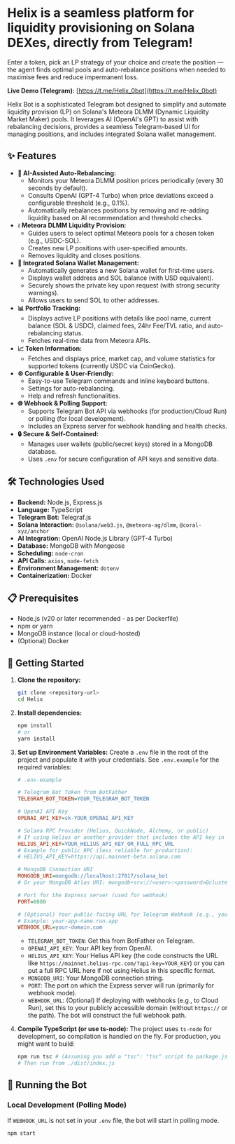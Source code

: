 # Helix is a seamless platform for liquidity provisioning on Solana DEXes, directly from Telegram!

Enter a token, pick an LP strategy of your choice and create the position — the agent finds optimal pools and auto-rebalance positions when needed to maximise fees and reduce impermanent loss.

**Live Demo (Telegram):** [https://t.me/Helix_0bot](https://t.me/Helix_0bot)

Helix Bot is a sophisticated Telegram bot designed to simplify and automate liquidity provision (LP) on Solana's Meteora DLMM (Dynamic Liquidity Market Maker) pools. It leverages AI (OpenAI's GPT) to assist with rebalancing decisions, provides a seamless Telegram-based UI for managing positions, and includes integrated Solana wallet management.

## ✨ Features

*   **🤖 AI-Assisted Auto-Rebalancing:**
    *   Monitors your Meteora DLMM position prices periodically (every 30 seconds by default).
    *   Consults OpenAI (GPT-4 Turbo) when price deviations exceed a configurable threshold (e.g., 0.1%).
    *   Automatically rebalances positions by removing and re-adding liquidity based on AI recommendation and threshold checks.
*   **💧 Meteora DLMM Liquidity Provision:**
    *   Guides users to select optimal Meteora pools for a chosen token (e.g., USDC-SOL).
    *   Creates new LP positions with user-specified amounts.
    *   Removes liquidity and closes positions.
*   **👛 Integrated Solana Wallet Management:**
    *   Automatically generates a new Solana wallet for first-time users.
    *   Displays wallet address and SOL balance (with USD equivalent).
    *   Securely shows the private key upon request (with strong security warnings).
    *   Allows users to send SOL to other addresses.
*   **📊 Portfolio Tracking:**
    *   Displays active LP positions with details like pool name, current balance (SOL & USDC), claimed fees, 24hr Fee/TVL ratio, and auto-rebalancing status.
    *   Fetches real-time data from Meteora APIs.
*   **📈 Token Information:**
    *   Fetches and displays price, market cap, and volume statistics for supported tokens (currently USDC via CoinGecko).
*   **⚙️ Configurable & User-Friendly:**
    *   Easy-to-use Telegram commands and inline keyboard buttons.
    *   Settings for auto-rebalancing.
    *   Help and refresh functionalities.
*   **🌐 Webhook & Polling Support:**
    *   Supports Telegram Bot API via webhooks (for production/Cloud Run) or polling (for local development).
    *   Includes an Express server for webhook handling and health checks.
*   **🔒 Secure & Self-Contained:**
    *   Manages user wallets (public/secret keys) stored in a MongoDB database.
    *   Uses `.env` for secure configuration of API keys and sensitive data.

## 🛠️ Technologies Used

*   **Backend:** Node.js, Express.js
*   **Language:** TypeScript
*   **Telegram Bot:** Telegraf.js
*   **Solana Interaction:** `@solana/web3.js`, `@meteora-ag/dlmm`, `@coral-xyz/anchor`
*   **AI Integration:** OpenAI Node.js Library (GPT-4 Turbo)
*   **Database:** MongoDB with Mongoose
*   **Scheduling:** `node-cron`
*   **API Calls:** `axios`, `node-fetch`
*   **Environment Management:** `dotenv`
*   **Containerization:** Docker

## 📋 Prerequisites

*   Node.js (v20 or later recommended - as per Dockerfile)
*   npm or yarn
*   MongoDB instance (local or cloud-hosted)
*   (Optional) Docker

## 🚀 Getting Started

1.  **Clone the repository:**
    ```bash
    git clone <repository-url>
    cd Helix
    ```

2.  **Install dependencies:**
    ```bash
    npm install
    # or
    yarn install
    ```

3.  **Set up Environment Variables:**
    Create a `.env` file in the root of the project and populate it with your credentials. See `.env.example` for the required variables:

    ```ini
    # .env.example

    # Telegram Bot Token from BotFather
    TELEGRAM_BOT_TOKEN=YOUR_TELEGRAM_BOT_TOKEN

    # OpenAI API Key
    OPENAI_API_KEY=sk-YOUR_OPENAI_API_KEY

    # Solana RPC Provider (Helius, QuickNode, Alchemy, or public)
    # If using Helius or another provider that includes the API key in the URL:
    HELIUS_API_KEY=YOUR_HELIUS_API_KEY_OR_FULL_RPC_URL 
    # Example for public RPC (less reliable for production):
    # HELIUS_API_KEY=https://api.mainnet-beta.solana.com

    # MongoDB Connection URI
    MONGODB_URI=mongodb://localhost:27017/solana_bot 
    # Or your MongoDB Atlas URI: mongodb+srv://<user>:<password>@cluster.mongodb.net/solana_bot?retryWrites=true&w=majority

    # Port for the Express server (used for webhook)
    PORT=8080

    # (Optional) Your public-facing URL for Telegram Webhook (e.g., your Cloud Run URL without https://)
    # Example: your-app-name.run.app
    WEBHOOK_URL=your-domain.com 
    ```

    *   `TELEGRAM_BOT_TOKEN`: Get this from BotFather on Telegram.
    *   `OPENAI_API_KEY`: Your API key from OpenAI.
    *   `HELIUS_API_KEY`: Your Helius API key (the code constructs the URL like `https://mainnet.helius-rpc.com/?api-key=YOUR_KEY`) or you can put a full RPC URL here if not using Helius in this specific format.
    *   `MONGODB_URI`: Your MongoDB connection string.
    *   `PORT`: The port on which the Express server will run (primarily for webhook mode).
    *   `WEBHOOK_URL`: (Optional) If deploying with webhooks (e.g., to Cloud Run), set this to your publicly accessible domain (without `https://` or the path). The bot will construct the full webhook path.

4.  **Compile TypeScript (or use ts-node):**
    The project uses `ts-node` for development, so compilation is handled on the fly. For production, you might want to build:
    ```bash
    npm run tsc # (Assuming you add a "tsc": "tsc" script to package.json or run ./node_modules/.bin/tsc)
    # Then run from ./dist/index.js
    ```

## 🏃 Running the Bot

### Local Development (Polling Mode)

If `WEBHOOK_URL` is not set in your `.env` file, the bot will start in polling mode.

```bash
npm start
